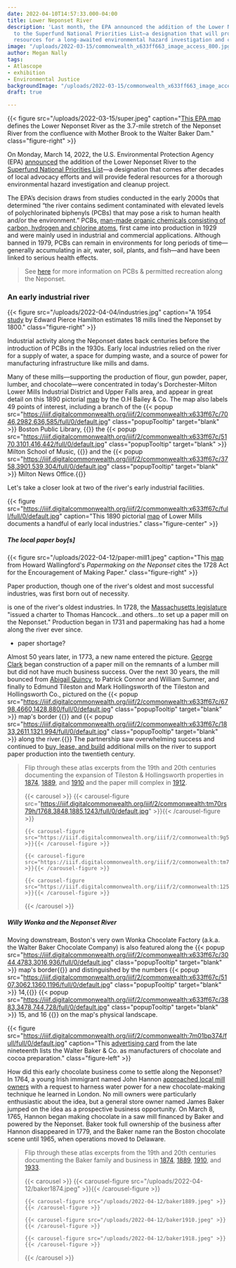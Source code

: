 ```yaml
---
date: 2022-04-10T14:57:33.000-04:00
title: Lower Neponset River
description: 'Last month, the EPA announced the addition of the Lower Neponset River
  to the Superfund National Priorities List—a designation that will provide federal
  resources for a long-awaited environmental hazard investigation and cleanup project. '
image: "/uploads/2022-03-15/commonwealth_x633ff663_image_access_800.jpg"
author: Megan Nally
tags:
- Atlascope
- exhibition
- Environmental Justice
backgroundImage: "/uploads/2022-03-15/commonwealth_x633ff663_image_access_800.jpg"
draft: true

---
```

{{< figure src="/uploads/2022-03-15/super.jpeg" caption="[This EPA map](https://www.neponset.org/superfund-lower-neponset-river/) defines the Lower Neponset River as the 3.7-mile stretch of the Neponset River from the confluence with Mother Brook to the Walter Baker Dam." class="figure-right" >}}

On Monday, March 14, 2022, the U.S. Environmental Protection Agency (EPA) [announced](https://cumulis.epa.gov/supercpad/SiteProfiles/index.cfm?fuseaction=second.scs&id=0102204&doc=Y&colid=39520&region=01&type=SC) the addition of the Lower Neponset River to the [Superfund National Priorities List](https://www.epa.gov/superfund/superfund-national-priorities-list-npl)—a designation that comes after decades of local advocacy efforts and will provide federal resources for a thorough environmental hazard investigation and cleanup project.

The EPA’s decision draws from studies conducted in the early 2000s that determined “the river contains sediment contaminated with elevated levels of polychlorinated biphenyls (PCBs) that may pose a risk to human health and/or the environment.” PCBs, [man-made organic chemicals consisting of carbon, hydrogen and chlorine atoms](https://www.epa.gov/pcbs/learn-about-polychlorinated-biphenyls-pcbs#what), first came into production in 1929 and were mainly used in industrial and commercial applications. Although banned in 1979, PCBs can remain in environments for long periods of time—generally accumulating in air, water, soil, plants, and fish—and have been linked to serious health effects.

> See [here](https://www.neponset.org/superfund-lower-neponset-river/) for more information on PCBs & permitted recreation along the Neponset.

### An early industrial river

{{< figure src="/uploads/2022-04-04/industries.jpg" caption="A 1954 [study](https://www.jstor.org/stable/25080477?seq=1) by Edward Pierce Hamilton estimates 18 mills lined the Neponset by 1800." class="figure-right" >}}

Industrial activity along the Neponset dates back centuries before the introduction of PCBs in the 1930s. Early local industries relied on the river for a supply of water, a space for dumping waste, and a source of power for manufacturing infrastructure like mills and dams. 

Many of these mills—supporting the production of flour, gun powder, paper, lumber, and chocolate—were concentrated in today's Dorchester-Milton Lower Mills Industrial District and Upper Falls area, and appear in great detail on this 1890 pictorial [map](https://collections.leventhalmap.org/search/commonwealth:x633ff663) by the O.H Bailey & Co. The map also labels 49 points of interest, including a branch of the {{< popup src="https://iiif.digitalcommonwealth.org/iiif/2/commonwealth:x633ff67c/7046,2982,636,585/full/0/default.jpg" class="popupTooltip" target="blank" >}} Boston Public Library, {{</popup>}} the {{< popup src="https://iiif.digitalcommonwealth.org/iiif/2/commonwealth:x633ff67c/5170,3101,416,442/full/0/default.jpg" class="popupTooltip" target="blank" >}} Milton School of Music, {{</popup>}} and the {{< popup src="https://iiif.digitalcommonwealth.org/iiif/2/commonwealth:x633ff67c/3758,3901,539,304/full/0/default.jpg" class="popupTooltip" target="blank" >}} Milton News Office.{{</popup>}}

Let's take a closer look at two of the river's early industrial facilities. 

{{< figure src="https://iiif.digitalcommonwealth.org/iiif/2/commonwealth:x633ff67c/full/full/0/default.jpg" caption="This 1890 pictorial [map](https://collections.leventhalmap.org/search/commonwealth:x633ff663) of Lower Mills documents a handful of early local industries." class="figure-center" >}}

##### The local paper boy\[s\]

 {{< figure src="/uploads/2022-04-12/paper-mill1.jpeg" caption="This [map](https://www.dorchesteratheneum.org/project/neponset-river-mills/) from Howard Wallingford's _Papermaking on the Neponset_ cites the 1728 Act for the Encouragement of Making Paper." class="figure-right" >}}

Paper production, though one of the river's oldest and most successful industries, was first born out of necessity. 

is one of the river's oldest industries. In 1728, the [Massachusetts legislature](https://digital.hagley.org/08009787_Tileston_Hollingsworth?solr_nav%5Bid%5D=841a10b040f90636a0a5&solr_nav%5Bpage%5D=0&solr_nav%5Boffset%5D=0) "issued a charter to Thomas Hancock...and others...to set up a paper mill on the Neponset." Production began in 1731 and papermaking has had a home along the river ever since. 

* paper shortage? 

Almost 50 years later, in 1773, a new name entered the picture. [George Clark](https://www.google.com/books/edition/American_Paper_Mills_1690_1832/vrbuwbBJZrQC?hl=en&gbpv=1&dq=george+clark+paper+mill+boston&pg=PA94&printsec=frontcover) began construction of a paper mill on the remnants of a lumber mill but did not have much business success. Over the next 30 years, the mill bounced from [Abigail Quincy](https://www.google.com/books/edition/American_Paper_Mills_1690_1832/vrbuwbBJZrQC?hl=en&gbpv=0), to Patrick Connor and William Sumner, and finally to Edmund Tileston and Mark Hollingsworth of the Tileston and Hollingsworth Co., pictured on the {{< popup src="https://iiif.digitalcommonwealth.org/iiif/2/commonwealth:x633ff67c/6798,4660,1428,880/full/0/default.jpg" class="popupTooltip" target="blank" >}} map's border {{</popup>}} and {{< popup src="https://iiif.digitalcommonwealth.org/iiif/2/commonwealth:x633ff67c/1833,2611,1321,994/full/0/default.jpg" class="popupTooltip" target="blank" >}} along the river.{{</popup>}} The partnership saw overwhelming success and continued to [buy, lease, and build](chrome-extension://efaidnbmnnnibpcajpcglclefindmkaj/viewer.html?pdfurl=https%3A%2F%2Fwww.americanantiquarian.org%2FFindingaids%2Ftileston_and_hollingsworth.pdf&clen=34949&chunk=true) additional mills on the river to support paper production into the twentieth century. 

> Flip through these atlas excerpts from the 19th and 20th centuries documenting the expansion of Tileston & Hollingsworth properties in [1874](https://atlascope.leventhalmap.org/#view:share$base:000$overlay:39999059010700b$zoom:16.90$center:-7914034.04811272,5201175.057887759$mode:glass$pos:251), [1889](https://atlascope.leventhalmap.org/#view:share$base:000$overlay:39999059011005$zoom:15.30$center:-7914194.903940966,5201271.17797963$mode:glass$pos:164), and [1910](https://atlascope.leventhalmap.org/#view:share$base:000$overlay:39999059011336$zoom:15.30$center:-7914194.903940966,5201271.17797963$mode:glass$pos:164) and the paper mill complex in [1912](https://atlascope.leventhalmap.org/#view:share$base:000$overlay:39999059011922$zoom:17.48$center:-7915863.116221362,5200222.719735396$mode:glass$pos:241). 
>
> {{< carousel >}} {{< carousel-figure src="https://iiif.digitalcommonwealth.org/iiif/2/commonwealth:tm70rs79h/1768,3848,1885,1243/full/0/default.jpg" >}}{{< /carousel-figure >}}
>
>     {{< carousel-figure src="https://iiif.digitalcommonwealth.org/iiif/2/commonwealth:9g54z419q/5910,1371,2142,2788/full/90/default.jpg" >}}{{< /carousel-figure >}}
>     
>     {{< carousel-figure src="https://iiif.digitalcommonwealth.org/iiif/2/commonwealth:tm70rx09n/5910,1371,2142,2788/full/90/default.jpg" >}}{{< /carousel-figure >}}
>     
>     {{< carousel-figure src="https://iiif.digitalcommonwealth.org/iiif/2/commonwealth:1257bv686/5163,1424,2188,2795/full/90/default.jpg" >}}{{< /carousel-figure >}}
>
> {{< /carousel >}}

##### Willy Wonka and the Neponset River

Moving downstream, Boston's very own Wonka Chocolate Factory (a.k.a. the Walter Baker Chocolate Company) is also featured along the {{< popup src="https://iiif.digitalcommonwealth.org/iiif/2/commonwealth:x633ff67c/3044,4783,3016,936/full/0/default.jpg" class="popupTooltip" target="blank" >}} map's border{{</popup>}} and distinguished by the numbers {{< popup src="https://iiif.digitalcommonwealth.org/iiif/2/commonwealth:x633ff67c/5107,3062,1360,1196/full/0/default.jpg" class="popupTooltip" target="blank" >}} 14,{{</popup>}} {{< popup src="https://iiif.digitalcommonwealth.org/iiif/2/commonwealth:x633ff67c/3883,3478,744,728/full/0/default.jpg" class="popupTooltip" target="blank" >}} 15, and 16 {{</popup>}} on the map's physical landscape.

{{< figure src="https://iiif.digitalcommonwealth.org/iiif/2/commonwealth:7m01bp374/full/full/0/default.jpg" caption="This [advertising card](https://www.digitalcommonwealth.org/search/commonwealth:7m01bp36v) from the late nineteenth lists the Walter Baker & Co. as manufacturers of chocolate and cocoa preparation." class="figure-left" >}}

How did this early chocolate business come to settle along the Neponset? In 1764, a young Irish immigrant named John Hannon [approached local mill owners](chrome-extension://efaidnbmnnnibpcajpcglclefindmkaj/viewer.html?pdfurl=https%3A%2F%2Fearlybirdpower.com%2Fwp-content%2Fuploads%2F2014%2F04%2FSWEET_HISTORY_2005.pdf&chunk=true) with a request to harness water power for a new chocolate-making technique he learned in London. No mill owners were particularly enthusiastic about the idea, but a general store owner named James Baker jumped on the idea as a prospective business opportunity. On March 8, 1765, Hannon began making chocolate in a saw mill financed by Baker and powered by the Neponset. Baker took full ownership of the business after Hannon disappeared in 1779, and the Baker name ran the Boston chocolate scene until 1965, when operations moved to Delaware. 

> Flip through these atlas excerpts from the 19th and 20th centuries documenting the Baker family and business in [1874](https://atlascope.leventhalmap.org/#view:share$base:000$overlay:39999059010700a$zoom:17.25$center:-7911240.727682886,5201776.911936459$mode:glass$pos:243), [1889](https://atlascope.leventhalmap.org/#view:share$base:000$overlay:39999059010700a$zoom:17.25$center:-7911240.727682886,5201776.911936459$mode:glass$pos:243), [1910](https://atlascope.leventhalmap.org/#view:share$base:000$overlay:39999059010700a$zoom:17.25$center:-7911240.727682886,5201776.911936459$mode:glass$pos:243), and [1933](https://atlascope.leventhalmap.org/#view:share$base:000$overlay:39999085952040$zoom:17.25$center:-7911240.727682886,5201776.911936459$mode:glass$pos:243). 
>
> {{< carousel >}} {{< carousel-figure src="/uploads/2022-04-12/baker1874.jpeg" >}}{{< /carousel-figure >}}
>
>     {{< carousel-figure src="/uploads/2022-04-12/baker1889.jpeg" >}}{{< /carousel-figure >}}
>     
>     {{< carousel-figure src="/uploads/2022-04-12/baker1910.jpeg" >}}{{< /carousel-figure >}}
>     
>     {{< carousel-figure src="/uploads/2022-04-12/baker1918.jpeg" >}}{{< /carousel-figure >}}
>
> {{< /carousel >}}
